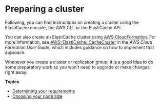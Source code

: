 # Preparing a cluster<a name="Clusters.Prepare"></a>

Following, you can find instructions on creating a cluster using the ElastiCache console, the AWS CLI, or the ElastiCache API\.

You can also create an ElastiCache cluster using [AWS CloudFormation](https://docs.aws.amazon.com/AWSCloudFormation/latest/UserGuide/Welcome.html)\. For more information, see [ AWS::ElastiCache::CacheCluster](https://docs.aws.amazon.com/AWSCloudFormation/latest/UserGuide/aws-properties-elasticache-cache-cluster.html) in the *AWS Cloud Formation User Guide*, which includes guidance on how to implement that approach\.

Whenever you create a cluster or replication group, it is a good idea to do some preparatory work so you won't need to upgrade or make changes right away\.

**Topics**
+ [Determining your requirements](cluster-create-determine-requirements.md)
+ [Choosing your node size](nodes-select-size.md)